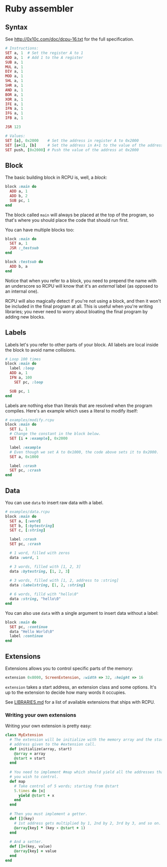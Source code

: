 # Ruby assembler

## Syntax

See http://0x10c.com/doc/dcpu-16.txt for the full specification.

```ruby
# Instructions:
SET a, 1  # Set the register A to 1
ADD a, 1  # Add 1 to the A register
SUB a, 1 
MUL a, 1 
DIV a, 1 
MOD a, 1 
SHL a, 1 
SHR a, 1 
AND a, 1 
BOR a, 1 
XOR a, 1 
IFE a, 1 
IFN a, 1 
IFG a, 1
IFB a, 1

JSR 123

# Values:
SET [a], 0x2000    # Set the address in register A to 0x2000
SET [a+1], [b]     # Set the address in A+1 to the value of the address in B
SET push, [0x2000] # Push the value of the address at 0x2000
```

## Block

The basic building block in RCPU is, well, a *block*:

```ruby
block :main do
  ADD a, 1
  ADD b, 2
  SUB pc, 1
end
```

The block called `main` will always be placed at the top of the program,
so that's where you should place the code that should run first.

You can have multiple blocks too:

```ruby
block :main do
  SET a, 1
  JSR :_testsub
end

block :testsub do
  ADD b, a
end
```

Notice that when you refer to a block, you need to prepend the name
with an underscore so RCPU will know that it's an *external* label (as
opposed to an internal one).

RCPU will also magically detect if you're not using a block, and then
it won't be included in the final program at all. This is useful when
you're writing libraries; you never need to worry about bloating the
final program by adding new blocks.

## Labels

Labels let's you refer to other parts of your block. All labels
are local inside the block to avoid name collisions.

```ruby
# Loop 100 times
block :main do
  label :loop
  ADD a, 1
  IFN a, 100
    SET pc, :loop

  SUB pc, 1
end
```

Labels are nothing else than literals that are resolved when the program
compiles. Here's an example which uses a literal to modify itself:

```ruby
# examples/modify.rcpu
block :main do
  SET i, 1
  # Change the constant in the block below.
  SET [i + :example], 0x2000

  label :example
  # Even though we set A to 0x1000, the code above sets it to 0x2000.
  SET a, 0x1000

  label :crash
  SET pc, :crash
end

```

## Data

You can use `data` to insert raw data with a label.

```ruby
# examples/data.rcpu
block :main do
  SET a, [:word]
  SET b, [:bytestring]
  SET c, [:string]

  label :crash
  SET pc, :crash

  # 1 word, filled with zeros
  data :word, 1

  # 3 words, filled with [1, 2, 3]
  data :bytestring, [1, 2, 3]
  
  # 3 words, filled with [1, 2, address to :string]
  data :labelstring, [1, 2, :string]

  # 6 words, filld with "hello\0"
  data :string, "hello\0"
end
```

You can also use `data` with a single argument to insert data without a
label:

```ruby
block :main do
  SET pc, :continue
  data "Hello World\0"
  label :continue
end
```

## Extensions

Extensions allows you to control specific parts of the memory:

```ruby
extension 0x8000, ScreenExtension, :width => 32, :height => 16
```

`extension` takes a start address, an extension class and some options.
It's up to the extension to decide how many words it occupies.

See [LIBRARIES.md](https://github.com/judofyr/rcpu/blob/master/LIBRARIES.md)
for a list of available extensions that ships with RCPU.

### Writing your own extensions

Writing your own extension is pretty easy:

```ruby
class MyExtension
  # The extension will be initialize with the memory array and the start
  # address given to the #extension call.
  def initialize(array, start)
    @array = array
    @start = start
  end
  
  # You need to implement #map which should yield all the addresses that
  # you wish to control.
  def map
    # Take control of 5 words; starting from @start
    5.times do |x|
      yield @start + x
    end
  end
  
  # Then you must implement a getter.
  def [](key)
    # 1st address gets multiplied by 1, 2nd by 2, 3rd by 3, and so on.
    @array[key] * (key - @start + 1)
  end
  
  # And a setter.
  def []=(key, value)
    @array[key] = value
  end
end
```

